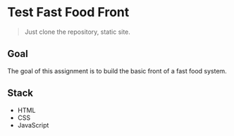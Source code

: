 # Test Fast Food Front

> Just clone the repository, static site.

## Goal

The goal of this assignment is to build the basic front of a fast food system.

## Stack
- HTML
- CSS
- JavaScript
